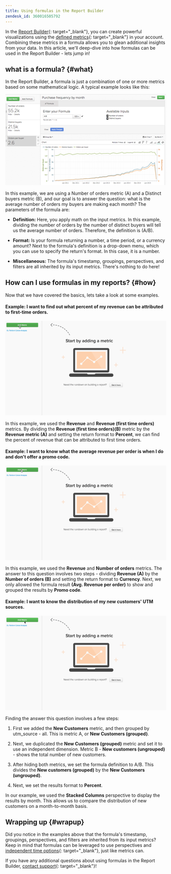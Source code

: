 ```yaml
---
title: Using formulas in the Report Builder
zendesk_id: 360016505792
---
```


In the [Report Builder](../../tutorials/using-visual-report-builder.md){: target="_blank"}, you can create powerful visualizations using the [defined metrics](../../data-user/reports/ess-manage-data-metrics.md){: target="_blank"} in your account. Combining these metrics in a formula allows you to glean additional insights from your data. In this article, we'll deep-dive into how formulas can be used in the Report Builder - lets jump in!

## what is a formula? {#what}

In the Report Builder, a formula is just a combination of one or more metrics based on some mathematical logic. A typical example looks like this:

![](../../assets/Screen_Shot_2015-11-04_at_3.29.01_PM.png)

In this example, we are using a Number of orders metric (A) and a Distinct buyers metric (B), and our goal is to answer the question: what is the average number of orders my buyers are making each month? The parameters of the formula are:

* **Definition:** Here, you apply math on the input metrics. In this example, dividing the number of orders by the number of distinct buyers will tell us the average number of orders. Therefore, the definition is (A/B).

* **Format:** Is your formula returning a number, a time period, or a currency amount? Next to the formula's definition is a drop-down menu, which you can use to specify the return's format. In this case, it is a number.

* **Miscellaneous:** The formula's timestamp, groupings, perspectives, and filters are all inherited by its input metrics. There's nothing to do here!

## How can I use formulas in my reports? {#how}

Now that we have covered the basics, lets take a look at some examples.

#### Example: I want to find out what percent of my revenue can be attributed to first-time orders.

![Using formulas to find the percent of revenue attributed to first-time orders](../../assets/first_time_orders.gif)

In this example, we used the **Revenue** and **Revenue (first time orders)** metrics. By dividing the **Revenue (first time orders)(B)** metric by the **Revenue metric (A)** and setting the return format to **Percent**, we can find the percent of revenue that can be attributed to first time orders.

#### Example: I want to know what the average revenue per order is when I do and don't offer a promo code.

![Using formulas to find the average revenue per order with and without promo codes](../../assets/promo_code.gif)

In this example, we used the **Revenue** and **Number of orders** metrics. The answer to this question involves two steps - dividing **Revenue (A)** by the **Number of orders (B)** and setting the return format to **Currency**. Next, we only allowed the formula result **(Avg. Revenue per order)** to show and grouped the results by **Promo code**.

#### Example: I want to know the distribution of my new customers' UTM sources.

![Using formulas to find the distribution of new customers' UTM sources](../../assets/distro.gif)

Finding the answer this question involves a few steps:

1. First we added the **New Customers** metric, and then grouped by utm_source - all. This is metric A, or **New Customers (grouped)**.

1. Next, we duplicated the **New Customers (grouped)** metric and set it to use an independent dimension. Metric B - **New customers (ungrouped)** - shows the total number of new customers.

1. After hiding both metrics, we set the formula definition to A/B. This divides the **New customers (grouped)** by the **New Customers (ungrouped)**.

1. Next, we set the results format to **Percent**.

In our example, we used the **Stacked Columns** perspective to display the results by month. This allows us to compare the distribution of new customers on a month-to-month basis.

## Wrapping up {#wrapup}

Did you notice in the examples above that the formula's timestamp, groupings, perspectives, and filters are inherited from its input metrics? Keep in mind that formulas can be leveraged to use perspectives and [independent time options](../../tutorials/time-options-visual-rpt-bldr.md){: target="_blank"}, just like metrics can.

If you have any additional questions about using formulas in the Report Builder, [contact support](../../getting-started/support.md){: target="_blank"}!
